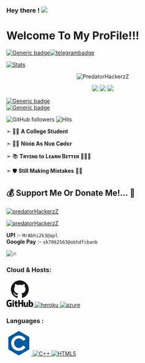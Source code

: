 <h3>Hey there ! <img src="https://media.giphy.com/media/12HZukMBlutpoQ/giphy.gif" width="50px"></h3>

# Welcome To My ProFile!!!

[![Generic badge](https://img.shields.io/badge/REACH-ME-@<COLOR>.svg)](https://github.com/PredatorHackerzZ)[![telegrambadge](https://img.shields.io/badge/Pʀᴇᴅᴀᴛᴏʀ-30302f?style=flat&logo=telegram)](https://tx.me/MrAbhi2k3)

[![Stats](https://github-readme-stats.vercel.app/api?username=PredatorHackerzZ&hide=prs&count_private=true&show_icons=true&theme=algolia)](https://github.com/anuraghazra/github-readme-stats)
<p align="center"> <img src="https://komarev.com/ghpvc/?username=PredatorHackerzZ&label=Profile%20Views&color=0e75b6&style=flat" alt="PredatorHackerzZ" /> </p>

<p align="center">
<a href="https://github.com/PredatorHackerzZ"><img src="https://badgen.net/badge/Follow%20on%20/GitHub/80FF00?icon=github&labelColor=Green"></a>
<a href="https://linkedin.com/in/MrAbhi2k3"><img src="https://img.shields.io/badge/LinkedIN-Follow%20on%20LinkedIN-informational.svg?logo=linkedin"></a>
<a href="https://www.instagram.com/MrAbhi_2k3"><img src="https://img.shields.io/badge/Instagram-Follow%20on%20Instagram-important.svg?logo=instagram"></a>
  
[![Generic badge](https://img.shields.io/badge/TeleGram-@TeleRoidGroup-RED.svg)](https://tx.me/TeleRoidGroup)
<br/>
[![Generic badge](https://img.shields.io/badge/TeleGram-@TeleRoid14-RED.svg)](https://tx.me/TeleRoid14)


![GitHub followers](https://img.shields.io/github/followers/PredatorHackerzZ?style=social)     ![Hits](https://hits.seeyoufarm.com/api/count/incr/badge.svg?url=https://github.com/PredatorHackerzZ/)

➣ 👨‍💼 <b>A College Student</b>

➣ 👨‍💻 <b>Nòóв As Nᴜʙ Cødєr</b>

➣ 📚 <b>Tʀʏɪɴɢ to Lᴇᴀʀɴ Bᴇᴛᴛᴇʀ </b> 🚶🏻‍♂️

➣ 🛡 <b>Still Making Mistakes</b> 🤷‍♂️

## 💰 Support Me Or Donate Me!... 💎

<a href="https://ko-fi.com/Abhishekkumarin47" class="padded"><img height="30" style="border:0px;height:25px;" align="center" alt="predatorHackerzZ" src="https://az743702.vo.msecnd.net/cdn/kofi3.png?v=0" /></a>

<a href="https://paypal.me/AbhishekKumarIN47" class="padded"><img height="30" style="border:0px;height:25px;" align="centre" alt="predatorHackerzZ" src="https://cdn.rawgit.com/twolfson/paypal-github-button/1.0.0/dist/button.svg" /></a>

**UPI** :- ```MrAbhi2k3@apl```
<br/>
**Google Pay** :- ```sk7062563@okhdfcbank```

<div align="left">

![🔥](https://github-readme-stats.vercel.app/api/top-langs/?username=PredatorHackerzZ&theme=github_dark&custom_title=ــــــــــــــــــہہـ٨ـہہـ٨ـﮩـــ&layout=compact&hide_border=false)  

</div>

<h3 align="left">Cloud & Hosts:</h3>
<p align="left"> 
<a href="https://github.com/" target="_blank"> <img src="https://github.com/devicons/devicon/raw/master/icons/github/github-original-wordmark.svg" alt="github" width="70" height="70"/> </a> 
<a href="https://heroku.com" target="_blank"> <img src="https://www.vectorlogo.zone/logos/heroku/heroku-icon.svg" alt="heroku" width="70" height="70"/> </a>
<a href="https://aws.amazon.com/" target="_blank"> <img src="https://github.com/PredatorHackerzZ/TG-FileStore/assets/77227205/dda25cba-2e1e-4ff2-930d-a08b29970e6c" alt="azure" width="70" height="70"/> </a>
</p>

<h3 align="left">Languages :</h3>
<p align="left"> 
<a href="https://www.tutorialspoint.com/cprogramming" target="_blank"> <img src="https://raw.githubusercontent.com/devicons/devicon/master/icons/c/c-plain.svg" alt="C" width="65" height="65"/> </a> 
<a href="https://www.tutorialspoint.com/cplusplus" target="_blank"> <img src="https://github.com/PredatorHackerzZ/TG-FileStore/assets/77227205/cbcb3613-d559-4a6c-9d27-a22e551d9473" alt="C++" width="65" height="65"/> </a> 
<a href="https://www.html.com/" target="_blank"> <img src="https://cdn.jsdelivr.net/gh/devicons/devicon/icons/html5/html5-original-wordmark.svg" alt="HTML5" width="65" height="65"/> </a> 
</p>

